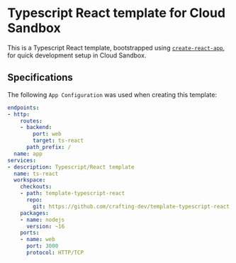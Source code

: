 # Typescript React template for Cloud Sandbox

This is a Typescript React template, bootstrapped using [`create-react-app`](https://create-react-app.dev/), for quick development setup in Cloud Sandbox.

## Specifications

The following `App Configuration` was used when creating this template:

```yaml
endpoints:
- http:
    routes:
    - backend:
        port: web
        target: ts-react
      path_prefix: /
  name: app
services:
- description: Typescript/React template
  name: ts-react
  workspace:
    checkouts:
    - path: template-typescript-react
      repo:
        git: https://github.com/crafting-dev/template-typescript-react.git
    packages:
    - name: nodejs
      version: ~16
    ports:
    - name: web
      port: 3000
      protocol: HTTP/TCP
```